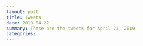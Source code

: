 ```yaml
---
layout: post
title: Tweets
date: 2019-04-22
summary: These are the tweets for April 22, 2019.
categories:
---
```


